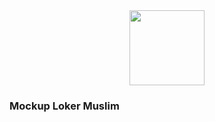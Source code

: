 <div align="center"> 
  <img src="https://pondokit.com/img/brand/pondokit.png" width="120px"> 
</div>
<h3> Mockup Loker Muslim </h3>

